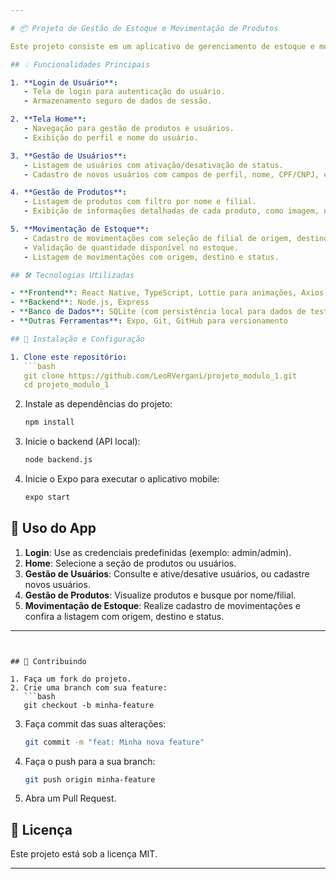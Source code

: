 ```yaml
---

# 📦 Projeto de Gestão de Estoque e Movimentação de Produtos

Este projeto consiste em um aplicativo de gerenciamento de estoque e movimentações para uma farmácia. Criado com **React Native** e **TypeScript**, ele oferece uma interface intuitiva para cadastro e consulta de usuários, produtos e movimentações de estoque entre filiais.

## 💡 Funcionalidades Principais

1. **Login de Usuário**:
   - Tela de login para autenticação do usuário.
   - Armazenamento seguro de dados de sessão.

2. **Tela Home**:
   - Navegação para gestão de produtos e usuários.
   - Exibição do perfil e nome do usuário.

3. **Gestão de Usuários**:
   - Listagem de usuários com ativação/desativação de status.
   - Cadastro de novos usuários com campos de perfil, nome, CPF/CNPJ, endereço, e-mail e senha.

4. **Gestão de Produtos**:
   - Listagem de produtos com filtro por nome e filial.
   - Exibição de informações detalhadas de cada produto, como imagem, nome, quantidade e filial.

5. **Movimentação de Estoque**:
   - Cadastro de movimentações com seleção de filial de origem, destino e produto.
   - Validação de quantidade disponível no estoque.
   - Listagem de movimentações com origem, destino e status.

## 🛠️ Tecnologias Utilizadas

- **Frontend**: React Native, TypeScript, Lottie para animações, Axios para chamadas de API
- **Backend**: Node.js, Express
- **Banco de Dados**: SQLite (com persistência local para dados de teste)
- **Outras Ferramentas**: Expo, Git, GitHub para versionamento

## 🔧 Instalação e Configuração

1. Clone este repositório:
   ```bash
   git clone https://github.com/LeoRVergani/projeto_modulo_1.git
   cd projeto_modulo_1
   ```

2. Instale as dependências do projeto:
   ```bash
   npm install
   ```

3. Inicie o backend (API local):
   ```bash
   node backend.js
   ```

4. Inicie o Expo para executar o aplicativo mobile:
   ```bash
   expo start
   ```

## 📱 Uso do App

1. **Login**: Use as credenciais predefinidas (exemplo: admin/admin).
2. **Home**: Selecione a seção de produtos ou usuários.
3. **Gestão de Usuários**: Consulte e ative/desative usuários, ou cadastre novos usuários.
4. **Gestão de Produtos**: Visualize produtos e busque por nome/filial.
5. **Movimentação de Estoque**: Realize cadastro de movimentações e confira a listagem com origem, destino e status.

---
```


## 🚀 Contribuindo

1. Faça um fork do projeto.
2. Crie uma branch com sua feature:
   ```bash
   git checkout -b minha-feature
   ```
3. Faça commit das suas alterações:
   ```bash
   git commit -m "feat: Minha nova feature"
   ```
4. Faça o push para a sua branch:
   ```bash
   git push origin minha-feature
   ```
5. Abra um Pull Request.

## 📄 Licença

Este projeto está sob a licença MIT. 

---
